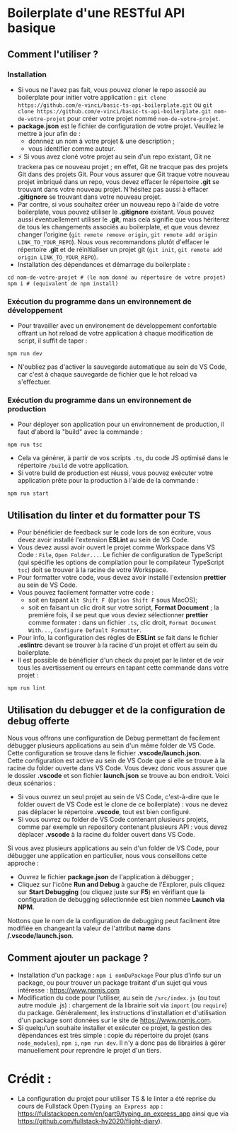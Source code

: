 # Boilerplate d'une RESTful API basique

## Comment l'utiliser ?
### Installation
- Si vous ne l'avez pas fait, vous pouvez cloner le repo associé au boilerplate pour initier votre application : `git clone https://github.com/e-vinci/basic-ts-api-boilerplate.git` ou `git clone https://github.com/e-vinci/basic-ts-api-boilerplate.git nom-de-votre-projet` pour créer votre projet nommé `nom-de-votre-projet`.
- **package.json** est le fichier de configuration de votre projet. Veuillez le mettre à jour afin de :
  - donnnez un nom à votre projet & une description ;
  - vous identifier comme auteur.
- ⚡ Si vous avez cloné votre projet au sein d'un repo existant, Git ne trackera pas ce nouveau projet ; en effet, Git ne tracque pas des projets Git dans des projets Git.
  Pour vous assurer que Git traque votre nouveau projet imbriqué dans un repo, vous devez effacer le répertoire **.git** se trouvant dans votre nouveau projet. N'hésitez pas aussi à effacer **.gitignore** se trouvant dans votre nouveau projet.
- Par contre, si vous souhaitez créer un nouveau repo à l'aide de votre boilerplate,
  vous pouvez utiliser le **.gitignore** existant. Vous pouvez aussi éventuellement utiliser le
  **.git**, mais cela signifie que vous hériterez de tous les changements associés au boilerplate,
  et que vous devrez changer l'origine (`git remote remove origin`, `git remote add origin LINK_TO_YOUR_REPO`). Nous vous recommandons plutôt d'effacer le répertoire **.git** et de
  réinitialiser un projet git (`git init`, `git remote add origin LINK_TO_YOUR_REPO`).
- Installation des dépendances et démarrage du boilerplate :

```shell
cd nom-de-votre-projet # (le nom donné au répertoire de votre projet)
npm i # (equivalent de npm install)
```

### Exécution du programme dans un environnement de développement
- Pour travailler avec un environement de développement confortable offrant un hot reload de votre application à chaque modification de script, il suffit de taper : 
```shell
npm run dev
```
- N'oubliez pas d'activer la sauvegarde automatique au sein de VS Code, car c'est à chaque sauvegarde de fichier que le hot reload va s'effectuer.

### Exécution du programme dans un environnement de production
- Pour déployer son application pour un environnement de production, il faut d'abord la "build" avec la commande :
```shell
npm run tsc
```
- Cela va générer, à partir de vos scripts `.ts`, du code JS optimisé dans le répertoire `/build` de votre application.
- Si votre build de production est réussi, vous pouvez exécuter votre application prête pour la production à l'aide de la commande :
```shell
npm run start
```


## Utilisation du linter et du formatter pour TS

- Pour bénéficier de feedback sur le code lors de son écriture, vous devez avoir installé l'extension **ESLint** au sein de VS Code.
- Vous devez aussi avoir ouvert le projet comme Workspace dans VS Code : `File`, `Open Folder...`. Le fichier de configuration de TypeScript (qui spécifie les options de compilation pour le compilateur TypeScript `tsc`) doit se trouver à la racine de votre Workspace.
- Pour formatter votre code, vous devez avoir installé l'extension **prettier** au sein de VS Code.
- Vous pouvez facilement formatter votre code :
  - soit en tapant `Alt Shift F `(`Option Shift F` sous MacOS);
  - soit en faisant un clic droit sur votre script, **Format Document** ; la première fois, il se peut que vous deviez sélectionner **prettier** comme formater : dans un fichier `.ts`, clic droit, `Format Document With...`, `Configure Default Formatter`.
- Pour info, la configuration des règles de **ESLint** se fait dans le fichier
  **.eslintrc** devant se trouver à la racine d'un projet et offert au sein du boilerplate.
- Il est possible de bénéficier d'un check du projet par le linter et de voir tous les avertissement ou erreurs en tapant cette commande dans votre projet :
```shell
npm run lint
```


## Utilisation du debugger et de la configuration de debug offerte

Nous vous offrons une configuration de Debug permettant de facilement débugger plusieurs applications au sein d'un même folder de VS Code. Cette configuration se trouve dans le fichier **.vscode/launch.json**.  
Cette configuration est active au sein de VS Code que si elle se trouve à la racine du folder ouverte dans VS Code. Vous devez donc vous assurer que le dossier **.vscode** et son fichier **launch.json** se trouve au bon endroit. Voici deux scénarios :

- Si vous ouvrez un seul projet au sein de VS Code, c'est-à-dire que le folder ouvert de VS Code est le clone de ce boilerplate) : vous ne devez pas déplacer le répertoire **.vscode**, tout est bien configuré.
- Si vous ouvrez ou folder de VS Code contenant plusieurs projets, comme par exemple un repository contenant plusieurs API : vous devez déplacer **.vscode** à la racine du folder ouvert dans VS Code.

Si vous avez plusieurs applications au sein d'un folder de VS Code, pour débugger une application en
particulier, nous vous conseillons cette approche :

- Ouvrez le fichier **package.json** de l'application à débugger ;
- Cliquez sur l'icône **Run and Debug** à gauche de l'Explorer, puis cliquez sur **Start Debugging**
  (ou cliquez juste sur **F5**) en vérifiant que la configuration de debugging sélectionnée est bien
  nommée **Launch via NPM**.

Nottons que le nom de la configuration de debugging peut facilment être modifiée en changeant la
valeur de l'attribut **name** dans **/.vscode/launch.json**.

## Comment ajouter un package ?

- Installation d'un package : `npm i nomDuPackage`
  Pour plus d'info sur un package, ou pour trouver un package traitant d'un sujet qui vous intéresse : https://www.npmjs.com
- Modification du code pour l'utiliser, au sein de `/src/index.js` (ou tout autre module .js) : chargement de la librairie soit via `import` (ou `require`) du package. Généralement, les instructions d'installation et d'utilisation d'un package sont données sur le site de https://www.npmjs.com.
- Si quelqu'un souhaite installer et exécuter ce projet, la gestion des dépendances est très simple : copie du répertoire du projet (sans `node_modules`), `npm i`, `npm run dev`. Il n'y a donc pas de librairies à gérer manuellement pour reprendre le projet d'un tiers.


# Crédit :
- La configuration du projet pour utiliser TS & le linter a été reprise du cours de Fullstack Open (`Typing an Express app` : https://fullstackopen.com/en/part9/typing_an_express_app ainsi que via https://github.com/fullstack-hy2020/flight-diary).